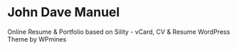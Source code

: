 # John Dave Manuel
Online Resume &amp; Portfolio based on Sility - vCard, CV & Resume WordPress Theme by WPmines